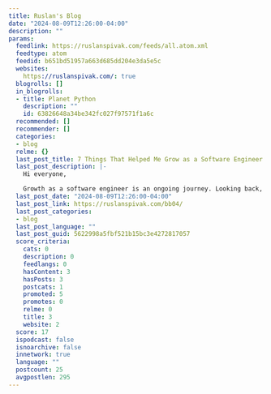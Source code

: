 ```yaml
---
title: Ruslan's Blog
date: "2024-08-09T12:26:00-04:00"
description: ""
params:
  feedlink: https://ruslanspivak.com/feeds/all.atom.xml
  feedtype: atom
  feedid: b651bd51957a663d685dd204e3da5e5c
  websites:
    https://ruslanspivak.com/: true
  blogrolls: []
  in_blogrolls:
  - title: Planet Python
    description: ""
    id: 63826648a34be342fc027f97571f1a6c
  recommended: []
  recommender: []
  categories:
  - blog
  relme: {}
  last_post_title: 7 Things That Helped Me Grow as a Software Engineer
  last_post_description: |-
    Hi everyone,

    Growth as a software engineer is an ongoing journey. Looking back, a few key principles helped me progress during the early days of my career. These lessons shaped my path, and many of
  last_post_date: "2024-08-09T12:26:00-04:00"
  last_post_link: https://ruslanspivak.com/bb04/
  last_post_categories:
  - blog
  last_post_language: ""
  last_post_guid: 5622998a5fbf521b15bc3e4272817057
  score_criteria:
    cats: 0
    description: 0
    feedlangs: 0
    hasContent: 3
    hasPosts: 3
    postcats: 1
    promoted: 5
    promotes: 0
    relme: 0
    title: 3
    website: 2
  score: 17
  ispodcast: false
  isnoarchive: false
  innetwork: true
  language: ""
  postcount: 25
  avgpostlen: 295
---
```

